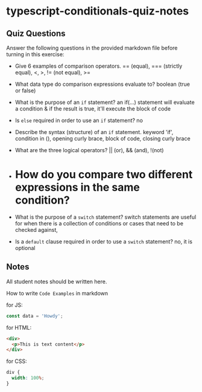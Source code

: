 # typescript-conditionals-quiz-notes

## Quiz Questions

Answer the following questions in the provided markdown file before turning in this exercise:

- Give 6 examples of comparison operators.
  == (equal), === (strictly equal), <, >, != (not equal), >=

- What data type do comparison expressions evaluate to?
  boolean (true or false)

- What is the purpose of an `if` statement?
  an if(...) statement will evaluate a condition & if the result is true, it'll execute the block of code

- Is `else` required in order to use an `if` statement?
  no

- Describe the syntax (structure) of an `if` statement.
  keyword 'if', condition in (), opening curly brace, block of code, closing curly brace

- What are the three logical operators?
  || (or), && (and), !(not)

- How do you compare two different expressions in the same condition?
  ===

- What is the purpose of a `switch` statement?
  switch statements are useful for when there is a collection of conditions or cases that need to be checked against,

- Is a `default` clause required in order to use a `switch` statement?
  no, it is optional

## Notes

All student notes should be written here.

How to write `Code Examples` in markdown

for JS:

```javascript
const data = 'Howdy';
```

for HTML:

```html
<div>
  <p>This is text content</p>
</div>
```

for CSS:

```css
div {
  width: 100%;
}
```

